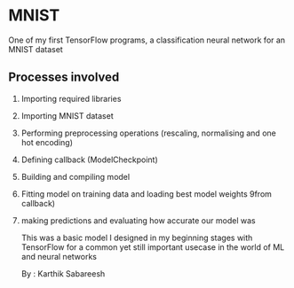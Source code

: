 # MNIST
One of my first TensorFlow programs, a classification neural network for an MNIST dataset

## Processes involved
1) Importing required libraries
2) Importing MNIST dataset
3) Performing preprocessing operations (rescaling, normalising and one hot encoding)
4) Defining callback (ModelCheckpoint)
5) Building and compiling model
6) Fitting model on training data and loading best model weights 9from callback)
7) making predictions and evaluating how accurate our model was

   This was a basic model I designed in my beginning stages with TensorFlow for a common yet still important usecase in the world of ML and neural networks

   By : Karthik Sabareesh
